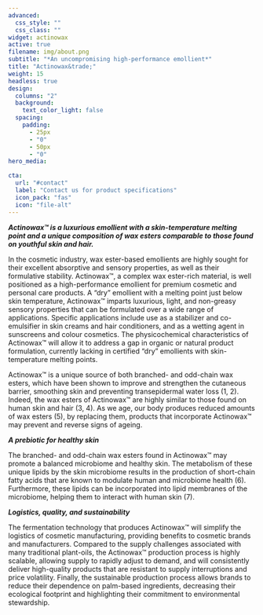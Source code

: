```yaml
---
advanced:
  css_style: ""
  css_class: ""
widget: actinowax
active: true
filename: img/about.png
subtitle: "*An uncompromising high-performance emollient*"
title: "Actinowax&trade;"
weight: 15
headless: true
design:
  columns: "2"
  background:
    text_color_light: false
  spacing:
    padding:
      - 25px
      - "0"
      - 50px
      - "0"
hero_media:

cta:
  url: "#contact"
  label: "Contact us for product specifications"
  icon_pack: "fas"
  icon: "file-alt"
---
```

*<b>Actinowax™ is a luxurious emollient with a skin-temperature melting point and a unique composition of wax esters comparable to those found on youthful skin and hair.</b>*

In the cosmetic industry, wax ester-based emollients are highly sought for their excellent absorptive and sensory properties, as well as their formulative stability. Actinowax™, a complex wax ester-rich material, is well positioned as a high-performance emollient for premium cosmetic and personal care products. A “dry” emollient with a melting point just below skin temperature, Actinowax™ imparts luxurious, light, and non-greasy sensory properties that can be formulated over a wide range of applications. Specific applications include use as a stabilizer and co-emulsifier in skin creams and hair conditioners, and as a wetting agent in sunscreens and colour cosmetics. The physicochemical characteristics of Actinowax™ will allow it to address a gap in organic or natural product formulation, currently lacking in certified “dry” emollients with skin-temperature melting points. 

Actinowax™ is a unique source of both branched- and odd-chain wax esters, which have been shown to improve and strengthen the cutaneous barrier, smoothing skin and preventing transepidermal water loss (1, 2). Indeed, the wax esters of Actinowax™ are highly similar to those found on human skin and hair (3, 4). As we age, our body produces reduced amounts of wax esters (5), by replacing them, products that incorporate Actinowax™ may prevent and reverse signs of ageing.

*<b>A prebiotic for healthy skin</b>*

The branched- and odd-chain wax esters found in Actinowax™ may promote a balanced microbiome and healthy skin. The metabolism of these unique lipids by the skin microbiome results in the production of short-chain fatty acids that are known to modulate human and microbiome health (6). Furthermore, these lipids can be incorporated into lipid membranes of the microbiome, helping them to interact with human skin (7). 

*<b>Logistics, quality, and sustainability</b>*

The fermentation technology that produces Actinowax™ will simplify the logistics of cosmetic manufacturing, providing benefits to cosmetic brands and manufacturers. Compared to the supply challenges associated with many traditional plant-oils, the Actinowax™ production process is highly scalable, allowing supply to rapidly adjust to demand, and will consistently deliver high-quality products that are resistant to supply interruptions and price volatility. Finally, the sustainable production process allows brands to reduce their dependence on palm-based ingredients, decreasing their ecological footprint and highlighting their commitment to environmental stewardship.

<br>
